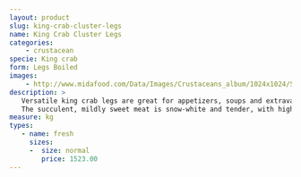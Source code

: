 ```yaml
---
layout: product
slug: king-crab-cluster-legs
name: King Crab Cluster Legs
categories:
    - crustacean
specie: King crab
form: Legs Boiled 
images:
    - http://www.midafood.com/Data/Images/Crustaceans_album/1024x1024/54acdd9433ffc167.jpg
description: >
   Versatile king crab legs are great for appetizers, soups and extravagant main courses.
   The succulent, mildly sweet meat is snow-white and tender, with highlights of bright red.
measure: kg
types:
   - name: fresh
     sizes:
     -  size: normal
        price: 1523.00
---
```

